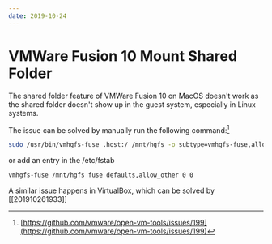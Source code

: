 ```yaml
---
date: 2019-10-24
---
```

# VMWare Fusion 10 Mount Shared Folder

The shared folder feature of VMWare Fusion 10 on MacOS doesn't work as the shared folder doesn't show up in the guest system, especially in Linux systems.

The issue can be solved by manually run the following command:[^EF0346E4679D]

```bash
sudo /usr/bin/vmhgfs-fuse .host:/ /mnt/hgfs -o subtype=vmhgfs-fuse,allow_other
```

or add an entry in the /etc/fstab

```bash
vmhgfs-fuse /mnt/hgfs fuse defaults,allow_other 0 0
```

A similar issue happens in VirtualBox, which can be solved by [[201910261933]]


[^EF0346E4679D]: [https://github.com/vmware/open-vm-tools/issues/199](https://github.com/vmware/open-vm-tools/issues/199)
